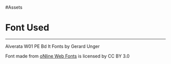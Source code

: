 #Assets
# Font Used
--------------------------------------------
Alverata W01 PE Bd It Fonts by Gerard Unger 
<div>Font made from <a href="http://www.onlinewebfonts.com">oNline Web Fonts</a> is licensed by CC BY 3.0</div>
